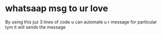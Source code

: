 # whatsaap msg to ur love
By using this juz 3 lines of code u can automate u r message for particular tym it will sends the message 
